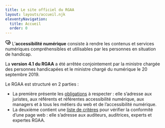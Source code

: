 ```yaml
---
title: Le site officiel du RGAA
layout: layouts/accueil.njk
eleventyNavigation:
  title: Accueil
  order: 0
---
```


<div class="fr-callout fr-my-6w" >
    <p class="fr-callout__text"><svg xmlns="http://www.w3.org/2000/svg" viewBox="0 0 24 24" width="18" height="18"><path fill="none" d="M0 0H24V24H0z"/><path d="M19.243 4.757c1.462 1.466 2.012 3.493 1.65 5.38.568.16 1.106.463 1.554.908 1.404 1.394 1.404 3.654 0 5.047L17 21.5l-3.022-3L11 21.485 2.52 12.993C.417 10.637.496 7.019 2.757 4.757c2.265-2.264 5.888-2.34 8.244-.228 2.349-2.109 5.979-2.039 8.242.228zm-6.281 7.708c-.616.611-.616 1.597 0 2.208L17 18.682l4.038-4.009c.616-.611.616-1.597 0-2.208-.624-.62-1.642-.62-2.268.002l-1.772 1.754-1.407-1.396-.363-.36c-.624-.62-1.642-.62-2.266 0zm-8.79-6.293c-1.49 1.49-1.565 3.875-.192 5.451L11 18.654l1.559-1.562-1.006-1c-1.404-1.393-1.404-3.653 0-5.047 1.404-1.393 3.68-1.393 5.084 0l.363.36.363-.36c.425-.421.93-.715 1.465-.882.416-1.367.078-2.912-1.001-3.993-1.5-1.502-3.92-1.563-5.49-.153l-1.335 1.198-1.336-1.197c-1.575-1.412-3.99-1.35-5.494.154z"/></svg> L’<strong>accessibilité numérique</strong> consiste à rendre les contenus et services numériques compréhensibles et utilisables par les personnes en situation de handicap.</p>
</div>

La <strong>version 4.1 du RGAA</strong> a été arrêtée conjointement par la ministre chargée des personnes handicapées et le ministre chargé du numérique le 20 septembre 2019.

Le RGAA est structuré en 2 parties :

- La première présente les [obligations](obligations) à respecter : elle s’adresse aux juristes, aux référents et référentes accessibilité numérique, aux managers et à tous les métiers du web et de l’accessibilité numérique.
- La deuxième contient une [liste de critères](criteres-et-tests) pour vérifier la conformité d’une page web : elle s’adresse aux auditeurs, auditrices, experts et expertes RGAA.


